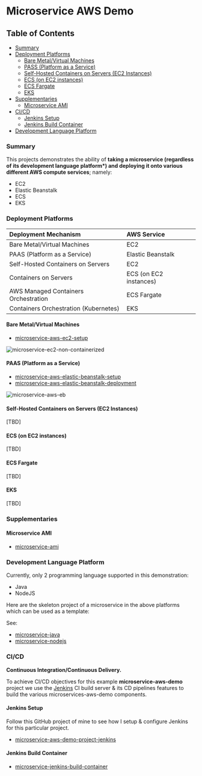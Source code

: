 # Microservice AWS Demo

## Table of Contents

* [Summary](#summary)
* [Deployment Platforms](#deployment-platforms)
  * [Bare Metal/Virtual Machines](#bare-metal-vms)
  * [PASS (Platform as a Service)](#platform-as-a-service)
  * [Self-Hosted Containers on Servers (EC2 Instances)](#self-hosted-containers)
  * [ECS (on EC2 instances)](#ecs)
  * [ECS Fargate](#ecs-fargate)
  * [EKS](#eks)
* [Supplementaries](#supplementaries)
  * [Microservice AMI](#microservice-ami)
* [CI/CD](#ci-cd)
  * [Jenkins Setup](#setup-jenkins)
  * [Jenkins Build Container](#microservice-jenkins-build-container)
* [Development Language Platform](#development-language-platform)


### <a name="summary"></a>Summary
This projects demonstrates the ability of __taking a microservice (regardless of its development language platform*) and deploying it onto various different AWS compute services__; namely: 

- EC2
- Elastic Beanstalk
- ECS
- EKS

### <a name="deployment-platforms"></a>Deployment Platforms

| Deployment Mechanism                    | AWS Service           |
| :-------------------------------------- | :-------------------- |
| Bare Metal/Virtual Machines             | EC2                   |  
| PAAS (Platform as a Service)            | Elastic Beanstalk     |
| Self-Hosted Containers on Servers       | EC2                   |
| Containers on Servers                   | ECS (on EC2 instances)|
| AWS Managed Containers Orchestration    | ECS Fargate           |
| Containers Orchestration (Kubernetes)   | EKS                   |

#### <a name="bare-metal-vms"></a>Bare Metal/Virtual Machines
- [microservice-aws-ec2-setup](https://github.com/colinbut/microservice-aws-ec2-setup.git)  

![microservice-ec2-non-containerized](https://images-for-github-colinbut.s3.eu-west-2.amazonaws.com/microservice-aws-demo/microservice-aws-ec2-non-containerized.png)

#### <a name="platform-as-a-service"></a>PAAS (Platform as a Service)
- [microservice-aws-elastic-beanstalk-setup](https://github.com/colinbut/microservice-aws-elasticbeanstalk-setup.git)  
- [microservice-aws-elastic-beanstalk-deployment](https://github.com/colinbut/microservice-aws-elasticbeanstalk-deployment.git)

![microservice-aws-eb](https://images-for-github-colinbut.s3.eu-west-2.amazonaws.com/microservice-aws-demo/microservice-aws-eb.png)

#### <a name="self-hosted-containers"></a>Self-Hosted Containers on Servers (EC2 Instances)

[TBD]

#### <a name="ecs"></a>ECS (on EC2 instances)

[TBD]

#### <a name="ecs-fargate"></a>ECS Fargate

[TBD]

#### <a name="eks"></a>EKS

[TBD]

### <a name="supplementaries"></a>Supplementaries

#### <a name="microservice-ami"></a>Microservice AMI

+ [microservice-ami](https://github.com/colinbut/microservice-ami)

### <a name="development-language-platform"></a>Development Language Platform

Currently, only 2 programming language supported in this demonstration:

+ Java
+ NodeJS

Here are the skeleton project of a microservice in the above platforms which can be used as a template:

See:
+ [microservice-java](https://github.com/colinbut/microservice-java.git)
+ [microservice-nodejs](https://github.com/colinbut/microservice-nodejs.git)


### <a name="ci-cd"></a>CI/CD 

__Continuous Integration/Continuous Delivery.__

To achieve CI/CD objectives for this example __microservice-aws-demo__ project we use the [Jenkins](https://jenkins.io/) CI build server & its CD pipelines features to build the various microservices-aws-demo components.

#### <a name="setup-jenkins"></a>Jenkins Setup

Follow this GitHub project of mine to see how I setup & configure Jenkins for this particular project.

+ [microservice-aws-demo-project-jenkins](https://github.com/colinbut/microservice-aws-demo-project-jenkins.git)

#### <a name="microservice-jenkins-build-container"></a>Jenkins Build Container

+ [microservice-jenkins-build-container](https://github.com/colinbut/microservice-jenkins-build-container.git)

